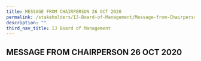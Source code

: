 ```yaml
---
title: MESSAGE FROM CHAIRPERSON 26 OCT 2020
permalink: /stakeholders/IJ-Board-of-Management/Message-from-Chairperson-Oct/
description: ""
third_nav_title: IJ Board of Management
---
```

## MESSAGE FROM CHAIRPERSON 26 OCT 2020
